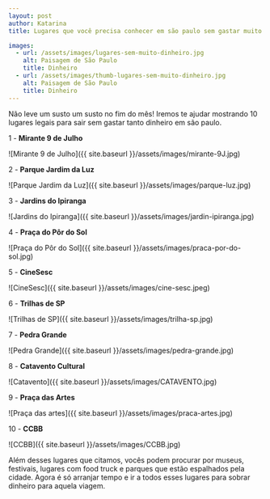 ```yaml
---
layout: post
author: Katarina
title: Lugares que você precisa conhecer em são paulo sem gastar muito dinheiro

images: 
  - url: /assets/images/lugares-sem-muito-dinheiro.jpg
    alt: Paisagem de São Paulo
    title: Dinheiro
  - url: /assets/images/thumb-lugares-sem-muito-dinheiro.jpg
    alt: Paisagem de São Paulo
    title: Dinheiro
---
```


Não leve um susto um susto no fim do mês! Iremos te ajudar mostrando 10 lugares legais para sair sem gastar tanto dinheiro em são paulo.

 1 - **Mirante 9 de Julho**
 
 ![Mirante 9 de Julho]({{ site.baseurl }}/assets/images/mirante-9J.jpg)

 2 - **Parque Jardim da Luz**
 
 ![Parque Jardim da Luz]({{ site.baseurl }}/assets/images/parque-luz.jpg)

 3 - **Jardins do Ipiranga**
 
 ![Jardins do Ipiranga]({{ site.baseurl }}/assets/images/jardin-ipiranga.jpg)

 4 - **Praça do Pôr do Sol**
 
  ![Praça do Pôr do Sol]({{ site.baseurl }}/assets/images/praca-por-do-sol.jpg)

 5 - **CineSesc**
 
  ![CineSesc]({{ site.baseurl }}/assets/images/cine-sesc.jpeg)
  
 6 - **Trilhas de SP**
 
  ![Trilhas de SP]({{ site.baseurl }}/assets/images/trilha-sp.jpg)

 7 - **Pedra Grande**
 
 ![Pedra Grande]({{ site.baseurl }}/assets/images/pedra-grande.jpg)

 8 - **Catavento Cultural**
 
 ![Catavento]({{ site.baseurl }}/assets/images/CATAVENTO.jpg)
 
 9 - **Praça das Artes**
 
 ![Praça das artes]({{ site.baseurl }}/assets/images/praca-artes.jpg)
 
 10 - **CCBB**

 ![CCBB]({{ site.baseurl }}/assets/images/CCBB.jpg)

Além desses lugares que citamos, vocês podem procurar por museus, festivais, lugares com food truck e parques que estão espalhados pela cidade. Agora é só arranjar tempo e ir a todos esses lugares para sobrar dinheiro para aquela viagem. 